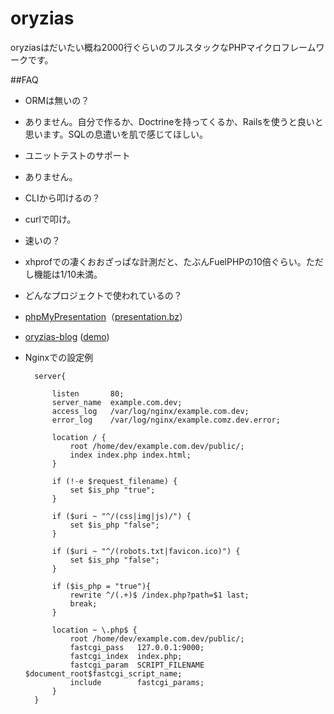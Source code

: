 oryzias
=======

oryziasはだいたい概ね2000行ぐらいのフルスタックなPHPマイクロフレームワークです。

##FAQ

+ ORMは無いの？
 + ありません。自分で作るか、Doctrineを持ってくるか、Railsを使うと良いと思います。SQLの息遣いを肌で感じてほしい。

+ ユニットテストのサポート
 + ありません。

+ CLIから叩けるの？
 + curlで叩け。

+ 速いの？
 + xhprofでの凄くおおざっぱな計測だと、たぶんFuelPHPの10倍ぐらい。ただし機能は1/10未満。

+ どんなプロジェクトで使われているの？
 + [phpMyPresentation](https://github.com/oubakiou/phpMyPresentation)（[presentation.bz](http://presentation.bz/)）
 + [oryzias-blog](https://github.com/oubakiou/oryzias-blog) ([demo](http://blog.presentation.bz))

+ Nginxでの設定例
    
        server{
            
            listen       80;
            server_name  example.com.dev;
            access_log   /var/log/nginx/example.com.dev;
            error_log    /var/log/nginx/example.comz.dev.error;
            
            location / {
                root /home/dev/example.com.dev/public/;
                index index.php index.html;
            }
            
            if (!-e $request_filename) {
                set $is_php "true";
            }
            
            if ($uri ~ "^/(css|img|js)/") {
                set $is_php "false";
            }
            
            if ($uri ~ "^/(robots.txt|favicon.ico)") {
                set $is_php "false";
            }
            
            if ($is_php = "true"){
                rewrite ^/(.+)$ /index.php?path=$1 last;
                break;
            }
            
            location ~ \.php$ {
                root /home/dev/example.com.dev/public/;
                fastcgi_pass   127.0.0.1:9000;
                fastcgi_index  index.php;
                fastcgi_param  SCRIPT_FILENAME  $document_root$fastcgi_script_name;
                include        fastcgi_params;
            }
        }
    

